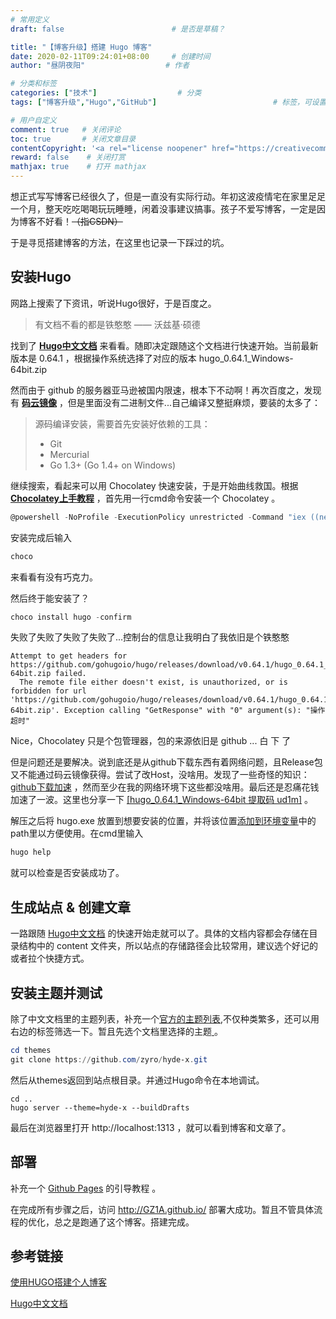 ```yaml
---
# 常用定义
draft: false                		# 是否是草稿？

title: "【博客升级】搭建 Hugo 博客"
date: 2020-02-11T09:24:01+08:00		# 创建时间
author: "昼阴夜阳"             		# 作者

# 分类和标签
categories: ["技术"]		            # 分类
tags: ["博客升级","Hugo","GitHub"]  						# 标签，可设置多个，用逗号隔开。Hugo会自动生成标签的子URL

# 用户自定义
comment: true	# 关闭评论
toc: true       # 关闭文章目录
contentCopyright: '<a rel="license noopener" href="https://creativecommons.org/licenses/by-nc-nd/4.0/" target="_blank">CC BY-NC-ND 4.0</a>'		#自定义文章的版权规则
reward: false	 # 关闭打赏
mathjax: true    # 打开 mathjax
---
```


想正式写写博客已经很久了，但是一直没有实际行动。年初这波疫情宅在家里足足一个月，整天吃吃喝喝玩玩睡睡，闲着没事建议搞事。孩子不爱写博客，一定是因为博客不好看！~~（指CSDN）~~

于是寻觅搭建博客的方法，在这里也记录一下踩过的坑。

## 安装Hugo

网路上搜索了下资讯，听说Hugo很好，于是百度之。

> 有文档不看的都是铁憨憨 —— 沃兹基·硕德

找到了 [**Hugo中文文档**](https://www.gohugo.org/) 来看看。随即决定跟随这个文档进行快速开始。当前最新版本是 0.64.1 ，根据操作系统选择了对应的版本 hugo_0.64.1_Windows-64bit.zip 

然而由于 github 的服务器亚马逊被国内限速，根本下不动啊！再次百度之，发现有 [**码云镜像**](https://gitee.com/mirrors/Hugo-Go) ，但是里面没有二进制文件...自己编译又整挺麻烦，要装的太多了：

> 源码编译安装，需要首先安装好依赖的工具：
>
> - Git 
> - Mercurial
> - Go 1.3+ (Go 1.4+ on Windows)

继续搜索，看起来可以用 Chocolatey 快速安装，于是开始曲线救国。根据 [**Chocolatey上手教程**](https://www.jianshu.com/p/5325decea0d2) ，首先用一行cmd命令安装一个 Chocolatey 。

```powershell
@powershell -NoProfile -ExecutionPolicy unrestricted -Command "iex ((new-object net.webclient).DownloadString('https://chocolatey.org/install.ps1'))" && SET PATH=%PATH%;%ALLUSERSPROFILE%\chocolatey\bin
```

安装完成后输入

```powershell
choco
```

来看看有没有巧克力。

然后终于能安装了？

```powershell
choco install hugo -confirm
```

失败了失败了失败了失败了...控制台的信息让我明白了我依旧是个铁憨憨

```
Attempt to get headers for https://github.com/gohugoio/hugo/releases/download/v0.64.1/hugo_0.64.1_Windows-64bit.zip failed.
  The remote file either doesn't exist, is unauthorized, or is forbidden for url 'https://github.com/gohugoio/hugo/releases/download/v0.64.1/hugo_0.64.1_Windows-64bit.zip'. Exception calling "GetResponse" with "0" argument(s): "操作超时"
```

Nice，Chocolatey 只是个包管理器，包的来源依旧是 github ...  白  下  了

但是问题还是要解决。说到底还是从github下载东西有着网络问题，且Release包又不能通过码云镜像获得。尝试了改Host，没啥用。发现了一些奇怪的知识： [github下载加速](https://blog.csdn.net/kcx64/article/details/83866633)  ，然而至少在我的网络环境下这些都没啥用。最后还是忍痛花钱加速了一波。这里也分享一下 [[hugo_0.64.1_Windows-64bit 提取码 ud1m]](https://pan.baidu.com/s/18f-1_8B6UsLNSqM1obQ02g) 。

解压之后将 hugo.exe 放置到想要安装的位置，并将该位置[添加到环境变量](https://blog.csdn.net/yeyueqin/article/details/92801051)中的path里以方便使用。在cmd里输入

```powershell
hugo help
```

就可以检查是否安装成功了。

## 生成站点 & 创建文章

一路跟随 [Hugo中文文档](https://www.gohugo.org/) 的快速开始走就可以了。具体的文档内容都会存储在目录结构中的 content 文件夹，所以站点的存储路径会比较常用，建议选个好记的或者拉个快捷方式。

## 安装主题并测试

除了中文文档里的主题列表，补充一个[官方的主题列表](https://themes.gohugo.io/),不仅种类繁多，还可以用右边的标签筛选一下。暂且先选个文档里选择的主题[ ](https://github.com/xianmin/hugo-theme-jane)。

```powershell
cd themes
git clone https://github.com/zyro/hyde-x.git
```

然后从themes返回到站点根目录。并通过Hugo命令在本地调试。

```
cd ..
hugo server --theme=hyde-x --buildDrafts
```

最后在浏览器里打开 http://localhost:1313 ，就可以看到博客和文章了。

## 部署

补充一个 [Github Pages](https://pages.github.com/) 的引导教程 。

在完成所有步骤之后，访问 http://GZ1A.github.io/ 部署大成功。暂且不管具体流程的优化，总之是跑通了这个博客。搭建完成。

## 参考链接

[使用HUGO搭建个人博客](https://www.jianshu.com/p/4669fb3bf35a)

[Hugo中文文档](https://www.gohugo.org/) 

